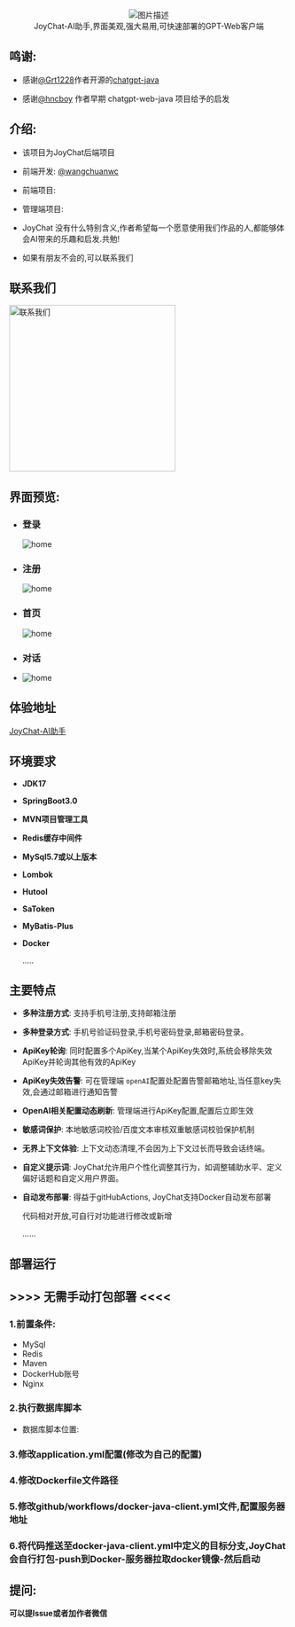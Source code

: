 

<div style="text-align: center;">
  <img src="doc/pics/logo.png" alt="图片描述">
</div>

<div style="text-align: center;">JoyChat-AI助手,界面美观,强大易用,可快速部署的GPT-Web客户端</div>

## 鸣谢:

- 感谢[@Grt1228](https://github.com/Grt1228)作者开源的[chatgpt-java](https://github.com/Grt1228/chatgpt-java)

- 感谢[@hncboy](https://github.com/hncboy) 作者早期 chatgpt-web-java 项目给予的启发



## 介绍:

- 该项目为JoyChat后端项目

- 前端开发: [@wangchuanwc](https://github.com/wangchuanwc)
- 前端项目:
- 管理端项目:
- JoyChat 没有什么特别含义,作者希望每一个愿意使用我们作品的人,都能够体会AI带来的乐趣和启发.共勉!
- 如果有朋友不会的,可以联系我们

## 联系我们
  <img  src="doc/pics/qrcode.png" alt="联系我们"  width="300" height="300">

## 界面预览:

- ### **登录**

  ![home](doc/pics/login.png)

- ### **注册**

  ![home](doc/pics/register.png)

- ### **首页**

  ![home](doc/pics/home.png)

- ### **对话**

- ![home](doc/pics/chat.png)

## 体验地址

[JoyChat-AI助手](https://joychat.cceven.cc)



## 环境要求

- **JDK17**

- **SpringBoot3.0**

- **MVN项目管理工具**

- **Redis缓存中间件**

- **MySql5.7或以上版本**

- **Lombok**

- **Hutool**

- **SaToken**

- **MyBatis-Plus**

- **Docker**

  .....

## 主要特点

- **多种注册方式**: 支持手机号注册,支持邮箱注册

- **多种登录方式**: 手机号验证码登录,手机号密码登录,邮箱密码登录。

- **ApiKey轮询**: 同时配置多个ApiKey,当某个ApiKey失效时,系统会移除失效ApiKey并轮询其他有效的ApiKey

- **ApiKey失效告警**: 可在管理端 `openAI`配置处配置告警邮箱地址,当任意key失效,会通过邮箱进行通知告警

- **OpenAI相关配置动态刷新**: 管理端进行ApiKey配置,配置后立即生效

- **敏感词保护**: 本地敏感词校验/百度文本审核双重敏感词校验保护机制

- **无界上下文体验**: 上下文动态清理,不会因为上下文过长而导致会话终端。

- **自定义提示词**: JoyChat允许用户个性化调整其行为，如调整辅助水平、定义偏好话题和自定义用户界面。

- **自动发布部署**: 得益于gitHubActions, JoyChat支持Docker自动发布部署

  代码相对开放,可自行对功能进行修改或新增

  ......

## 部署运行



## >>>> **无需手动打包部署** <<<<

### 1.前置条件:

- MySql
- Redis
- Maven
- DockerHub账号
- Nginx

### 2.执行数据库脚本

- 数据库脚本位置:

### 3.修改application.yml配置(修改为自己的配置)

### 4.修改Dockerfile文件路径

### 5.修改github/workflows/docker-java-client.yml文件,配置服务器地址

### 6.将代码推送至docker-java-client.yml中定义的目标分支,JoyChat会自行打包-push到Docker-服务器拉取docker镜像-然后启动

## 提问:

**可以提Issue或者加作者微信**